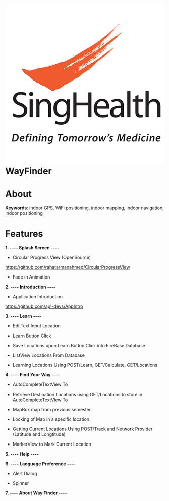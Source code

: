 # ![](https://raw.githubusercontent.com/wayfindersinghealth/WayFinder/master/sing_health_logo.png) WayFinder

# About

**Keywords**: indoor GPS, WiFi positioning, indoor mapping, indoor navigation, indoor positioning

# Features

**1. ---- Splash Screen ----**

- Circular Progress View (OpenSource)

https://github.com/rahatarmanahmed/CircularProgressView

- Fade in Animation

**2. ---- Introduction ----**

- Application Introduction

https://github.com/apl-devs/AppIntro

**3. ---- Learn ----**

- EditText Input Location

- Learn Button Click

- Save Locations upon Learn Button Click into FireBase Database 

- ListView Locations From Database

- Learning Locations Using POST/Learn, GET/Calculate, GET/Locations

**4. ---- Find Your Way ----**

- AutoCompleteTextView To

- Retrieve Destination Locations using GET/Locations to store in AutoCompleteTextView To

- MapBox map from previous semester

- Locking of Map in a specific location

- Getting Current Locations Using POST/Track and Network Provider (Latitude and Longtitude)

- MarkerView to Mark Current Location

**5. ---- Help ----**

**6. ---- Language Preference ----**

- Alert Dialog

- Spinner 

**7. ---- About Way Finder ----**



